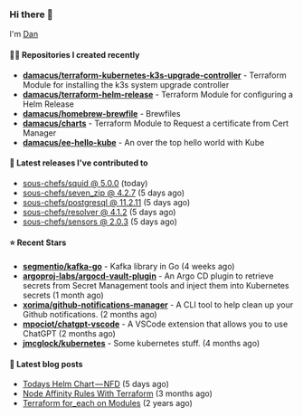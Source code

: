 

### Hi there 👋

I'm [Dan](https://medium.com/@dan.m.webb)

#### 👨‍💻 Repositories I created recently
- **[damacus/terraform-kubernetes-k3s-upgrade-controller](https://github.com/damacus/terraform-kubernetes-k3s-upgrade-controller)** - Terraform Module for installing the k3s system upgrade controller
- **[damacus/terraform-helm-release](https://github.com/damacus/terraform-helm-release)** - Terraform Module for configuring a Helm Release
- **[damacus/homebrew-brewfile](https://github.com/damacus/homebrew-brewfile)** - Brewfiles
- **[damacus/charts](https://github.com/damacus/charts)** - Terraform Module to Request a certificate from Cert Manager
- **[damacus/ee-hello-kube](https://github.com/damacus/ee-hello-kube)** - An over the top hello world with Kube

#### 🚀 Latest releases I've contributed to


- [sous-chefs/squid @ 5.0.0](https://github.com/sous-chefs/squid/releases/tag/5.0.0) (today)
- [sous-chefs/seven_zip @ 4.2.7](https://github.com/sous-chefs/seven_zip/releases/tag/4.2.7) (5 days ago)
- [sous-chefs/postgresql @ 11.2.11](https://github.com/sous-chefs/postgresql/releases/tag/11.2.11) (5 days ago)
- [sous-chefs/resolver @ 4.1.2](https://github.com/sous-chefs/resolver/releases/tag/4.1.2) (5 days ago)
- [sous-chefs/sensors @ 2.0.3](https://github.com/sous-chefs/sensors/releases/tag/2.0.3) (5 days ago)

#### ⭐ Recent Stars


- **[segmentio/kafka-go](https://github.com/segmentio/kafka-go)** - Kafka library in Go (4 weeks ago)
- **[argoproj-labs/argocd-vault-plugin](https://github.com/argoproj-labs/argocd-vault-plugin)** - An Argo CD plugin to retrieve secrets from Secret Management tools and inject them into Kubernetes secrets (1 month ago)
- **[xorima/github-notifications-manager](https://github.com/xorima/github-notifications-manager)** - A CLI tool to help clean up your Github notifications. (2 months ago)
- **[mpociot/chatgpt-vscode](https://github.com/mpociot/chatgpt-vscode)** - A VSCode extension that allows you to use ChatGPT (2 months ago)
- **[jmcglock/kubernetes](https://github.com/jmcglock/kubernetes)** - Some kubernetes stuff. (4 months ago)

#### 📄 Latest blog posts
- [Todays Helm Chart — NFD](https://medium.com/@dan.m.webb/todays-helm-chart-nfd-efe64f156edd?source=rss-bbba9c670f6e------2) (5 days ago)
- [Node Affinity Rules With Terraform](https://awstip.com/node-affinity-rules-with-terraform-a0766e0bb1da?source=rss-bbba9c670f6e------2) (3 months ago)
- [Terraform for_each on Modules](https://medium.com/@dan.m.webb/terraform-for-each-on-modules-bcf17c97e9ff?source=rss-bbba9c670f6e------2) (2 years ago)
